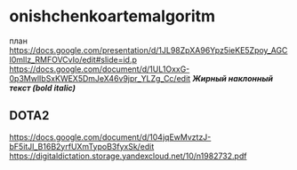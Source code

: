 # onishchenkoartemalgoritm
план https://docs.google.com/presentation/d/1JL98ZpXA96Ypz5ieKE5Zpoy_AGCI0mllz_RMFOVCvIo/edit#slide=id.p
https://docs.google.com/document/d/1UL1OxxG-0p3MwlIbSxKWEX5DmJeX46v9jpr_YLZg_Cc/edit 
            ***Жирный наклонный текст (bold italic)***
## DOTA2 
https://docs.google.com/document/d/104jqEwMvztzJ-bF5itJl_B16B2yrfUXmTypoB3fyxSk/edit
https://digitaldictation.storage.yandexcloud.net/10/n1982732.pdf

